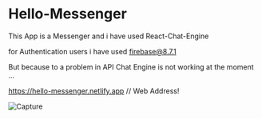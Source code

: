 # Hello-Messenger

This App is a Messenger and i have used React-Chat-Engine 

for Authentication users i have used firebase@8.7.1

But because to a problem in API Chat Engine is not working at the moment ... 

https://hello-messenger.netlify.app    //  Web Address!


![Capture](https://user-images.githubusercontent.com/54766308/184335428-5f545989-aa7f-43c5-8bc9-926087257d0c.JPG)

